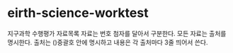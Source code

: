 # eirth-science-worktest
지구과학 수행평가 자료목록
자료는 번호 첨자를 달아서 구분한다.
모든 자료는 출처를 명시한다.
출처는 ()중괄호 안에 명시하고 내용은 각 출처마다 3줄 띄어서 쓴다.
